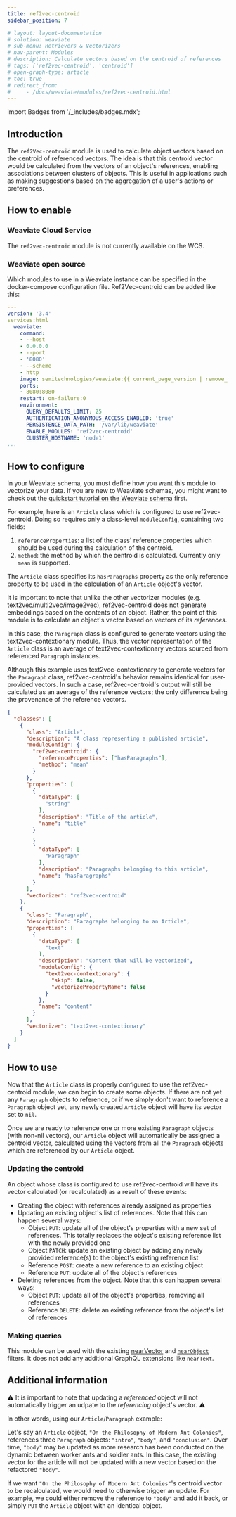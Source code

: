 ```yaml
---
title: ref2vec-centroid
sidebar_position: 7

# layout: layout-documentation
# solution: weaviate
# sub-menu: Retrievers & Vectorizers
# nav-parent: Modules
# description: Calculate vectors based on the centroid of references
# tags: ['ref2vec-centroid', 'centroid']
# open-graph-type: article
# toc: true
# redirect_from:
#     - /docs/weaviate/modules/ref2vec-centroid.html
---
```

import Badges from '/_includes/badges.mdx';

<Badges/>

## Introduction

The `ref2Vec-centroid` module is used to calculate object vectors based on the centroid of referenced vectors. The idea is that this centroid vector would be calculated from the vectors of an object's references, enabling associations between clusters of objects. This is useful in applications such as making suggestions based on the aggregation of a user's actions or preferences.

## How to enable

### Weaviate Cloud Service

The `ref2vec-centroid` module is not currently available on the WCS.

### Weaviate open source

Which modules to use in a Weaviate instance can be specified in the docker-compose configuration file. Ref2Vec-centroid can be added like this:

```yaml
---
version: '3.4'
services:html
  weaviate:
    command:
    - --host
    - 0.0.0.0
    - --port
    - '8080'
    - --scheme
    - http
    image: semitechnologies/weaviate:{{ current_page_version | remove_first: "v" }}
    ports:
    - 8080:8080
    restart: on-failure:0
    environment:
      QUERY_DEFAULTS_LIMIT: 25
      AUTHENTICATION_ANONYMOUS_ACCESS_ENABLED: 'true'
      PERSISTENCE_DATA_PATH: '/var/lib/weaviate'
      ENABLE_MODULES: 'ref2vec-centroid'
      CLUSTER_HOSTNAME: 'node1'
...
```

## How to configure

​In your Weaviate schema, you must define how you want this module to vectorize your data. If you are new to Weaviate schemas, you might want to check out the [quickstart tutorial on the Weaviate schema](/docs/weaviate/quickstart/schema.md) first.

For example, here is an `Article` class which is configured to use ref2vec-centroid. Doing so requires only a class-level `moduleConfig`, containing two fields:

1. `referenceProperties`: a list of the class' reference properties which should be used during the calculation of the centroid.
2. `method`: the method by which the centroid is calculated. Currently only `mean` is supported.

The `Article` class specifies its `hasParagraphs` property as the only reference property to be used in the calculation of an `Article` object's vector. 

It is important to note that unlike the other vectorizer modules (e.g. text2vec/multi2vec/image2vec), ref2vec-centroid does not generate embeddings based on the contents of an object. Rather, the point of this module is to calculate an object's vector based on vectors of its *references*.

In this case, the `Paragraph` class is configured to generate vectors using the text2vec-contextionary module. Thus, the vector representation of the `Article` class is an average of text2vec-contextionary vectors sourced from referenced `Paragraph` instances.

Although this example uses text2vec-contextionary to generate vectors for the `Paragraph` class, ref2vec-centroid's behavior remains identical for user-provided vectors. In such a case, ref2vec-centroid's output will still be calculated as an average of the reference vectors; the only difference being the provenance of the reference vectors.

```json
{
  "classes": [
    {
      "class": "Article",
      "description": "A class representing a published article",
      "moduleConfig": {
        "ref2vec-centroid": {
          "referenceProperties": ["hasParagraphs"],
          "method": "mean"
        }
      },
      "properties": [
        {
          "dataType": [
            "string"
          ],
          "description": "Title of the article",
          "name": "title"
        }
        ,
        {
          "dataType": [
            "Paragraph"
          ],
          "description": "Paragraphs belonging to this article",
          "name": "hasParagraphs"
        }
      ],
      "vectorizer": "ref2vec-centroid"
    },
    {
      "class": "Paragraph",
      "description": "Paragraphs belonging to an Article",
      "properties": [
        {
          "dataType": [
            "text"
          ],
          "description": "Content that will be vectorized",
          "moduleConfig": {
            "text2vec-contextionary": {
              "skip": false,
              "vectorizePropertyName": false
            }
          },
          "name": "content"
        }
      ],
      "vectorizer": "text2vec-contextionary"
    }
  ]
}
```

## How to use

Now that the `Article` class is properly configured to use the ref2vec-centroid module, we can begin to create some objects. If there are not yet any `Paragraph` objects to reference, or if we simply don't want to reference a `Paragraph` object yet, any newly created `Article` object will have its vector set to `nil`. 

Once we are ready to reference one or more existing `Paragraph` objects (with non-nil vectors), our `Article` object will automatically be assigned a centroid vector, calculated using the vectors from all the `Paragraph` objects which are referenced by our `Article` object.

### Updating the centroid

An object whose class is configured to use ref2vec-centroid will have its vector calculated (or recalculated) as a result of these events:
- Creating the object with references already assigned as properties 
- Updating an existing object's list of references. Note that this can happen several ways:
  - Object `PUT`: update all of the object's properties with a new set of references. This totally replaces the object's existing reference list with the newly provided one
  - Object `PATCH`: update an existing object by adding any newly provided reference(s) to the object's existing reference list
  - Reference `POST`: create a new reference to an existing object
  - Reference `PUT`: update all of the object's references
- Deleting references from the object. Note that this can happen several ways:
  - Object `PUT`: update all of the object's properties, removing all references
  - Reference `DELETE`: delete an existing reference from the object's list of references

### Making queries

This module can be used with the existing [nearVector](/docs/weaviate/api/graphql/vector-search-parameters.md#nearvector) and [`nearObject`](/docs/weaviate/api/graphql/vector-search-parameters.md#nearobject) filters. It does not add any additional GraphQL extensions like `nearText`.

## Additional information

⚠️ It is important to note that updating a _referenced_ object will not automatically trigger an udpate to the _referencing_ object's vector. ⚠️

In other words, using our `Article`/`Paragraph` example:

Let's say an `Article` object, `"On the Philosophy of Modern Ant Colonies"`, references three `Paragraph` objects: `"intro"`, `"body"`, and `"conclusion"`. Over time, `"body"` may be updated as more research has been conducted on the dynamic between worker ants and soldier ants. In this case, the existing vector for the article will not be updated with a new vector based on the refactored `"body"`.

If we want `"On the Philosophy of Modern Ant Colonies"`'s centroid vector to be recalculated, we would need to otherwise trigger an update. For example, we could either remove the reference to `"body"` and add it back, or simply `PUT` the `Article` object with an identical object.
